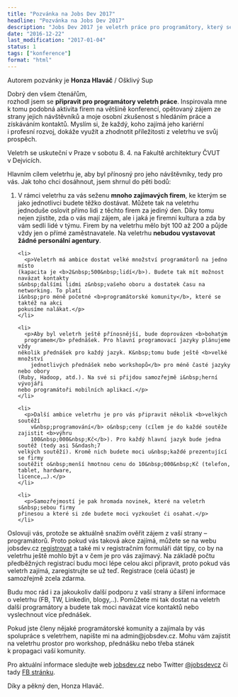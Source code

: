 ```yaml
---
title: "Pozvánka na Jobs Dev 2017"
headline: "Pozvánka na Jobs Dev 2017"
description: "Jobs Dev 2017 je veletrh práce pro programátory, který se uskuteční 8. dubna na Fakultě architektury ČVUT v Dejvicích."
date: "2016-12-22"
last_modification: "2017-01-04"
status: 1
tags: ["konference"]
format: "html"
---
```


<div class="autor-profile">
  <p>Autorem pozvánky je <b>Honza Hlaváč</b> / Ošklivý Sup</p>
</div>


<p>Dobrý den všem čtenářům,<br> rozhodl jsem se <b>připravit pro programátory
  veletrh práce</b>. Inspirovala mne k&nbsp;tomu podobná aktivita firem na většině
konferencí, opětovaný zájem ze strany jejich návštěvníků a moje osobní
zkušenost s&nbsp;hledáním práce a získáváním kontaktů. Myslím si, že
každý, koho zajímá jeho kariérní i&nbsp;profesní rozvoj, dokáže využít a
zhodnotit příležitosti z&nbsp;veletrhu ve svůj prospěch.</p>

<p>Veletrh se uskuteční v&nbsp;Praze v&nbsp;sobotu 8.&nbsp;4. na Fakultě architektury
ČVUT v&nbsp;Dejvicích.</p>

<p>Hlavním cílem veletrhu je, aby byl přínosný pro jeho návštěvníky,
tedy pro vás. Jak toho chci dosáhnout, jsem shrnul do pěti&nbsp;bodů:</p>

<ol>
    <li>
      <p>V&nbsp;rámci veletrhu za vás seženu <b>mnoho zajímavých firem</b>, ke kterým se
    jako jednotlivci budete těžko dostávat. Můžete tak na veletrhu jednoduše
    oslovit přímo lidi z&nbsp;těchto firem za jediný den. Díky tomu nejen
    zjistíte, zda o&nbsp;vás mají zájem, ale i&nbsp;jaká je firemní kultura a zda by
    vám sedli lidé v&nbsp;týmu. Firem by na veletrhu mělo být 100&nbsp;až 200&nbsp;a
    půjde vždy jen o&nbsp;přímé zaměstnavatele. Na veletrhu <b>nebudou vystavovat
      žádné personální agentury</b>.</p>
    </li>

    <li>
      <p>Veletrh má ambice dostat velké množství programátorů na jedno místo
    (kapacita je <b>2&nbsp;500&nbsp;lidí</b>). Budete tak mít možnost navázat kontakty
    s&nbsp;dalšími lidmi z&nbsp;vašeho oboru a dostatek času na networking. To platí
    i&nbsp;pro méně početné <b>programátorské komunity</b>, které se taktéž na akci
    pokusíme nalákat.</p>
    </li>

    <li>
      <p>Aby byl veletrh ještě přínosnější, bude doprovázen <b>bohatým
      programem</b> přednášek. Pro hlavní programovací jazyky plánujeme vždy
    několik přednášek pro každý jazyk. K&nbsp;tomu bude ještě <b>velké množství
        jednotlivých přednášek nebo workshopů</b> pro méně časté jazyky nebo obory
    (Ruby, Hadoop, atd.). Na své si přijdou samozřejmě i&nbsp;herní vývojáři
    nebo programátoři mobilních aplikací.</p>
    </li>

    <li>
      <p>Další ambice veletrhu je pro vás připravit několik <b>velkých soutěží
        v&nbsp;programování</b> o&nbsp;ceny (cílem je do každé soutěže zajistit <b>výhru
        100&nbsp;000&nbsp;Kč</b>). Pro každý hlavní jazyk bude jedna soutěž (tedy asi 5&ndash;7
    velkých soutěží). Kromě nich budete moci u&nbsp;každé prezentující se firmy
    soutěžit o&nbsp;menší hmotnou cenu do 10&nbsp;000&nbsp;Kč (telefon, tablet, hardware,
    licence,…).</p>
    </li>

    <li>
      <p>Samozřejmostí je pak hromada novinek, které na veletrh s&nbsp;sebou firmy
    přinesou a které si zde budete moci vyzkoušet či osahat.</p>
    </li>
</ol>

<p>Oslovuji vás, protože se aktuálně snažím ověřit zájem z&nbsp;vaší
strany&nbsp;&ndash; programátorů. Proto pokud vás taková akce zajímá, můžete se
na webu jobsdev.cz <a href="https://docs.google.com/forms/d/e/1FAIpQLSd9wz3H4B1clR2WZSYDh7J0Q5Zd-tL6fMDPQ8YcPlc9D0Xlig/viewform">registrovat</a> a také mi v&nbsp;registračním formuláři dát
tipy, co by na veletrhu ještě mohlo být a v&nbsp;čem je pro vás zajímavý. Na
základě počtu předběžných registrací budu moci lépe celou akci
připravit, proto pokud vás veletrh zajímá, zaregistrujte se už teď.
Registrace (celá účast) je samozřejmě zcela zdarma.</p>

<p>Budu moc rád i&nbsp;za jakoukoliv další podporu z&nbsp;vaší strany a šíření
informace o&nbsp;veletrhu (FB, TW, Linkedin, blogy,..). Pomůžete mi tak dostat na
veletrh další programátory a budete tak moci navázat více kontaktů nebo
vyslechnout více přednášek.</p>

<p>Pokud jste členy nějaké programátorské komunity a zajímala by vás
spolupráce s&nbsp;veletrhem, napište mi na admin&#64;<!-- -->jobsdev.cz. Mohu vám
zajistit na veletrhu prostor pro workshop, přednášku nebo třeba stánek
k&nbsp;propagaci vaší komunity.</p>

<p>Pro aktuální informace sledujte web <a href="http://www.jobsdev.cz/">jobsdev.cz</a> nebo Twitter <a href="https://twitter.com/jobsdevcz">@jobsdevcz</a> či tady <a href="https://www.facebook.com/jobsdevcz/">FB stránku</a>.</p>

<p>Díky a pěkný den, Honza Hlaváč.</p>